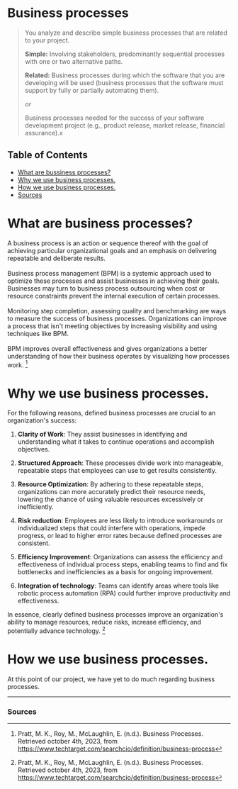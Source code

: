 # Business processes
>You analyze and describe simple business processes that are related to your project.
>
>**Simple:** Involving stakeholders, predominantly sequential processes with one or two alternative paths.
>
>**Related:** Business processes during which the software that you are developing will be used (business processes that the software must support by fully or partially automating them). 
>
>*or*
>
>Business processes needed for the success of your software development project (e.g., product release, market release, financial assurance).x

## **Table of Contents**
- [What are bussiness processes?](#what-are-bussiness-processes)
- [Why we use business processes.](#why-we-use-business-processes)
- [How we use business processes.](#how-we-use-business-processes)
- [Sources](#sources)

# **What are business processes?**
A business process is an action or sequence thereof with the goal of achieving particular organizational goals and an emphasis on delivering repeatable and deliberate results.<br><br>
Business process management (BPM) is a systemic approach used to optimize these processes and assist businesses in achieving their goals. Businesses may turn to business process outsourcing when cost or resource constraints prevent the internal execution of certain processes.<br><br>
Monitoring step completion, assessing quality and benchmarking are ways to measure the success of business processes. Organizations can improve a process that isn't meeting objectives by increasing visibility and using techniques like BPM.<br><br>
BPM improves overall effectiveness and gives organizations a better understanding of how their business operates by visualizing how processes work.
[^2]

# **Why we use business processes.**
For the following reasons, defined business processes are crucial to an organization's success:

1. **Clarity of Work**: They assist businesses in identifying and understanding what it takes to continue operations and accomplish objectives.

2. **Structured Approach**: These processes divide work into manageable, repeatable steps that employees can use to get results consistently.

3. **Resource Optimization**: By adhering to these repeatable steps, organizations can more accurately predict their resource needs, lowering the chance of using valuable resources excessively or inefficiently.

4. **Risk reduction**: Employees are less likely to introduce workarounds or individualized steps that could interfere with operations, impede progress, or lead to higher error rates because defined processes are consistent.

5. **Efficiency Improvement**: Organizations can assess the efficiency and effectiveness of individual process steps, enabling teams to find and fix bottlenecks and inefficiencies as a basis for ongoing improvement.

6. **Integration of technology**: Teams can identify areas where tools like robotic process automation (RPA) could further improve productivity and effectiveness.

In essence, clearly defined business processes improve an organization's ability to manage resources, reduce risks, increase efficiency, and potentially advance technology.
[^2]

# **How we use business processes.**
At this point of our project, we have yet to do much regarding business processes.

---
### **Sources**
[^1]: Canvas. (n.d.). Canvas outcomes. Retrieved october 4th, 2023, from https://fhict.instructure.com/courses/13181/outcomes <br>
[^2]: Pratt, M. K., Roy, M., McLaughlin, E. (n.d.). Business Processes. Retrieved october 4th, 2023, from https://www.techtarget.com/searchcio/definition/business-process